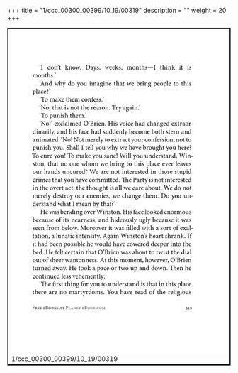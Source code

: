 +++
title = "1/ccc_00300_00399/10_19/00319"
description = ""
weight = 20
+++

<table style="border:2px solid black;max-width:800px;max-height:800px;" 
><tr><td>
<img class="center-fit-jpg"
src="/jpg_/out_jpg_1984__319.jpg">
1/ccc_00300_00399/10_19/00319
</img></td></tr></table>
